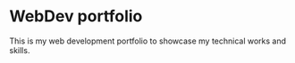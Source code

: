 # WebDev portfolio

This is my web development portfolio to showcase my technical works and skills. 
